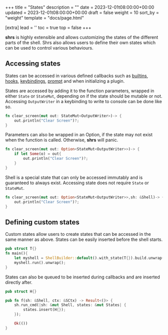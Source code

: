 +++
title = "States"
description = ""
date = 2023-12-01t08:00:00+00:00
updated = 2023-12-01t08:00:00+00:00
draft = false
weight = 10
sort_by = "weight"
template = "docs/page.html"

[extra]
lead = ''
toc = true
top = false
+++

**shrs** is highly extensible and allows customizing the states of the different parts of the shell. Shrs also allows users to define their own states which can be used to control various behaviours.

## Accessing states
States can be accessed in various defined callbacks such as [builtins](../builtins/), [hooks](../hooks/), [keybindings](../keybindings/), [prompt](../prompt/) and when initializing a plugin.

States are accessed by adding it to the function parameters, wrapped in either `State` or `StateMut`, depending on if the state should be mutable or not. Accessing `OutputWriter` in a keybinding to write to console can be done like so.

```rust
fn clear_screen(mut out: StateMut<OutputWriter>)-> {
    out.println("Clear Screen")?;
}
```

Parameters can also be wrapped in an Option, if the state may not exist when the function is called. Otherwise, **shrs** will panic.

```rust
fn clear_screen(mut out: Option<StateMut<OutputWriter>>)-> {
    if let Some(o) = out{
        out.println("Clear Screen")?;
    }
}
```

Shell is a special state that can only be accessed immutably and is guaranteed to always exist. Accessing state does not require `State` or `StateMut`.

```rust
fn clear_screen(mut out: Option<StateMut<OutputWriter>>,sh: &Shell)-> {
    out.println("Clear Screen")?;
}
```

## Defining custom states
Custom states allow users to create states that can be accessed in the same manner as above. States can be easily inserted before the shell starts.

```rust
pub struct T{}
fn main(){
    let myshell = ShellBuilder::default().with_state(T{}).build.unwrap();
    myshell.run().unwrap();
}

```
States can also be queued to be inserted during callbacks and are inserted directly after.
```rust
pub struct H{}

pub fn f(sh: &Shell, ctx: &SCtx) -> Result<()> {
    sh.run_cmd(|sh: &mut Shell, states: &mut States| {
        states.insert(H{});
    });

    Ok(())
}
```

